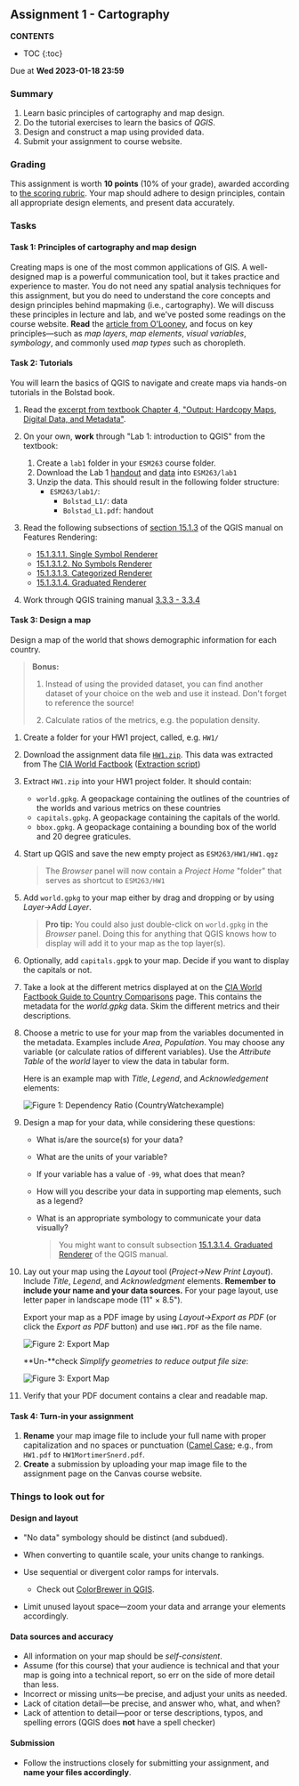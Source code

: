 ## Assignment 1 - Cartography

**CONTENTS**

- TOC
{:toc}

Due at **Wed 2023-01-18 23:59**

### Summary

1. Learn basic principles of cartography and map design.
2. Do the tutorial exercises to learn the basics of *QGIS*.
3. Design and construct a map using provided data.
4. Submit your assignment to course website.

### Grading

This assignment is worth **10 points** (10% of your grade), awarded according to [the scoring rubric](rubric.md). Your map should adhere to design principles, contain all appropriate design elements, and present data accurately.

### Tasks

#### Task 1: Principles of cartography and map design

Creating maps is one of the most common applications of GIS. A well-designed map is a powerful communication tool, but it takes practice and experience to master. You do not need any spatial analysis techniques for this assignment, but you do need to understand the core concepts and design principles behind mapmaking (i.e., cartography). We will discuss these principles in lecture and lab, and we've posted some readings on the course website. **Read** the [article from O'Looney](OLooney-Design.pdf), and focus on key principles—such as *map layers*, *map elements*, *visual variables*, *symbology*, and commonly used *map types* such as choropleth.

#### Task 2: Tutorials

You will learn the basics of QGIS to navigate and create maps via hands-on tutorials in the
Bolstad book.

1. Read the [excerpt from textbook Chapter 4, "Output: Hardcopy Maps, Digital Data, and Metadata"](GIS_Fundamentals_6e_ch4_excerpt.pdf).
1. On your own, **work** through "Lab 1: introduction to QGIS" from the textbook:

   1. Create a `lab1` folder in your `ESM263` course folder.
   1. Download the Lab 1 [handout](Lab_1_Introduction_to_QGIS/Bolstad_L1.pdf) and [data](Lab_1_Introduction_to_QGIS/Bolstad_L1.zip) into `ESM263/lab1`
   1. Unzip the data. This should result in the following folder structure:
      - `ESM263/lab1/`:
        - `Bolstad_L1/`: data
        - `Bolstad_L1.pdf`: handout

1. Read the following subsections of [section 15.1.3](https://docs.qgis.org/3.22/en/docs/user_manual/working_with_vector/vector_properties.html?highlight=classification#symbology-properties) of the QGIS manual on Features Rendering:
    - [15.1.3.1.1. Single Symbol Renderer](https://docs.qgis.org/3.22/en/docs/user_manual/working_with_vector/vector_properties.html?highlight=classification#single-symbol-renderer) 
    - [15.1.3.1.2. No Symbols Renderer](https://docs.qgis.org/3.22/en/docs/user_manual/working_with_vector/vector_properties.html?highlight=classification#no-symbols-renderer)
    - [15.1.3.1.3. Categorized Renderer](https://docs.qgis.org/3.22/en/docs/user_manual/working_with_vector/vector_properties.html?highlight=classification#categorized-renderer)
    - [15.1.3.1.4. Graduated Renderer](https://docs.qgis.org/3.22/en/docs/user_manual/working_with_vector/vector_properties.html?highlight=classification#graduated-renderer)
1. Work through QGIS training manual [3.3.3 - 3.3.4](https://docs.qgis.org/3.22/en/docs/training_manual/vector_classification/classification.html#moderate-fa-ratio-classification)

#### Task 3: Design a map

Design a map of the world that shows demographic information for each country.

> **Bonus:**
> 
> 1) Instead of using the provided dataset, you can find another dataset of your choice on the web and use it instead. Don't forget to reference the source!
>
> 2) Calculate ratios of the metrics, e.g. the population density.


1. Create a folder for your HW1 project, called, e.g. `HW1/`

1. Download the assignment data file [`HW1.zip`](world.gpkg).
This data was extracted from The [CIA World Factbook](https://www.cia.gov/the-world-factbook/) ([Extraction script](extract_cia.md))

1. Extract `HW1.zip` into your HW1 project folder. It should contain:
    - `world.gpkg`. A geopackage containing the outlines of the countries of the worlds and various metrics on these countries
    - `capitals.gpkg`. A geopackage containing the capitals of the world.
    - `bbox.gpkg`. A geopackage containing a bounding box of the world and 20 degree graticules.

1. Start up QGIS and save the new empty project as `ESM263/HW1/HW1.qgz`

    > The *Browser* panel will now contain a *Project Home* "folder" that serves as shortcut to `ESM263/HW1`

1. Add `world.gpkg` to your map  either by drag and dropping or by using *Layer→Add Layer*.

    > **Pro tip:** You could also just double-click on `world.gpkg` in the *Browser* panel. Doing this for anything that QGIS knows how to display will add it to your map as the top layer(s).
    
1. Optionally, add `capitals.gpgk` to your map. Decide if you want to display the capitals or not.
    
1. Take a look at the different metrics displayed at on the [CIA World Factbook Guide to Country Comparisons](https://www.cia.gov/the-world-factbook/references/guide-to-country-comparisons/) page. This contains the metadata for the *world.gpkg* data. Skim the different metrics and their descriptions.

1. Choose a metric to use for your map from the variables documented in the metadata. Examples include *Area*, *Population*. You may choose any variable (or calculate ratios of different variables). Use the *Attribute Table* of the *world* layer to view the data in tabular form.

    Here is an example map with *Title*, *Legend*, and *Acknowledgement* elements:

    ![Figure 1: Dependency Ratio (CountryWatchexample)](images/HW1.png)

1. Design a map for your data, while considering these questions:

    - What is/are the source(s) for your data?

    - What are the units of your variable?

    - If your variable has a value of `-99`, what does that mean?

    - How will you describe your data in supporting map elements, such as a legend?

    - What is an appropriate symbology to communicate your data visually?

      > You might want to consult subsection [15.1.3.1.4. Graduated Renderer](https://docs.qgis.org/3.22/en/docs/user_manual/working_with_vector/vector_properties.html?highlight=classification#graduated-renderer) of the QGIS manual.

1. Lay out your map using the *Layout* tool (*Project→New Print Layout*). Include *Title*, *Legend*, and *Acknowledgment* elements. **Remember to include your name and your data sources.** For your page layout, use letter paper in landscape mode (11\" × 8.5\").

    Export your map as a PDF image by using *Layout→Export as PDF* (or click the *Export as PDF* button) and use `HW1.PDF` as the file name.

    ![Figure 2: Export Map](images/HW1_export1_qgis.png)

    **Un-**check *Simplify geometries to reduce output file size*:

    ![Figure 3: Export Map](images/HW1_export2_qgis.png)

1. Verify that your PDF document contains a clear and readable map.

#### Task 4: Turn-in your assignment

1. **Rename** your map image file to include your full name with proper capitalization and no spaces or punctuation ([Camel Case](https://en.wikipedia.org/wiki/Camel_case); e.g., from `HW1.pdf` to `HW1MortimerSnerd.pdf`.
2. **Create** a submission by uploading your map image file to the assignment page on the Canvas course website.

### Things to look out for

#### Design and layout

- \"No data\" symbology should be distinct (and subdued).
- When converting to quantile scale, your units change to rankings.
- Use sequential or divergent color ramps for intervals.
  - Check out [ColorBrewer in QGIS](..//../general/ColorBrewer/index.md).

- Limit unused layout space—zoom your data and arrange your elements accordingly.

#### Data sources and accuracy

- All information on your map should be *self-consistent*.
- Assume (for this course) that your audience is technical and that your map is going into a technical report, so err on the side of more detail than less.
- Incorrect or missing units—be precise, and adjust your units as needed.
- Lack of citation detail—be precise, and answer who, what, and when?
- Lack of attention to detail—poor or terse descriptions, typos, and spelling errors (QGIS does **not** have a spell checker)

#### Submission

- Follow the instructions closely for submitting your assignment, and **name your files accordingly**.
